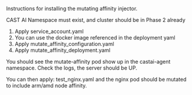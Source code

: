 Instructions for installing the mutating affinity injector.

CAST AI Namespace must exist, and cluster should be in Phase 2 already

1. Apply service_account.yaml
2. You can use the docker image referenced in the deployment yaml
3. Apply mutate_affinity_configuration.yaml
4. Apply mutate_affinity_deployment.yaml

You should see the mutate-affinity pod show up in the castai-agent namespace. Check the logs, the server should be UP.

You can then apply: test_nginx.yaml and the nginx pod should be mutated to include arm/amd node affinity.